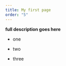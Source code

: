 ```yaml
---
title: My first page
order: "5"
---
```

**full description goes here**

*   one
    
*   two
    
*   three
